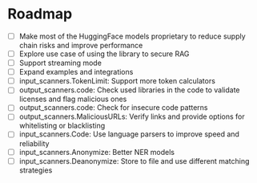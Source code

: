# Roadmap

- [ ] Make most of the HuggingFace models proprietary to reduce supply chain risks and improve performance
- [ ] Explore use case of using the library to secure RAG
- [ ] Support streaming mode
- [ ] Expand examples and integrations
- [ ] input_scanners.TokenLimit: Support more token calculators
- [ ] output_scanners.code: Check used libraries in the code to validate licenses and flag malicious ones
- [ ] output_scanners.code: Check for insecure code patterns
- [ ] output_scanners.MaliciousURLs: Verify links and provide options for whitelisting or blacklisting
- [ ] input_scanners.Code: Use language parsers to improve speed and reliability
- [ ] input_scanners.Anonymize: Better NER models
- [ ] input_scanners.Deanonymize: Store to file and use different matching strategies
